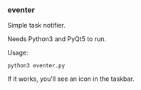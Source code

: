 ### eventer

Simple task notifier.

Needs Python3 and PyQt5 to run.

Usage:

    python3 eventer.py

If it works, you'll see an icon in the taskbar.
